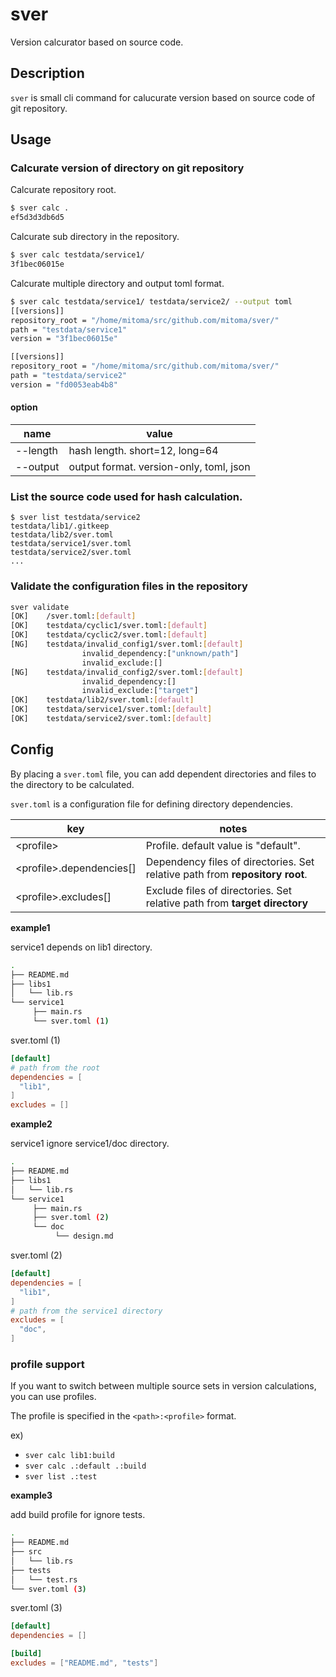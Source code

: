 # sver

Version calcurator based on source code.

## Description

`sver` is small cli command for calucurate version based on source code of git repository.

## Usage

### Calcurate version of directory on git repository

Calcurate repository root.

```sh
$ sver calc .
ef5d3d3db6d5
```

Calcurate sub directory in the repository.

```sh
$ sver calc testdata/service1/
3f1bec06015e
```

Calcurate multiple directory and output toml format.

```sh
$ sver calc testdata/service1/ testdata/service2/ --output toml
[[versions]]
repository_root = "/home/mitoma/src/github.com/mitoma/sver/"
path = "testdata/service1"
version = "3f1bec06015e"

[[versions]]
repository_root = "/home/mitoma/src/github.com/mitoma/sver/"
path = "testdata/service2"
version = "fd0053eab4b8"
```

#### option

| name     | value                                   |
| -------- | --------------------------------------- |
| --length | hash length. short=12, long=64          |
| --output | output format. version-only, toml, json |

### List the source code used for hash calculation.

```
$ sver list testdata/service2
testdata/lib1/.gitkeep
testdata/lib2/sver.toml
testdata/service1/sver.toml
testdata/service2/sver.toml
...
```

### Validate the configuration files in the repository

```sh
sver validate
[OK]    /sver.toml:[default]
[OK]    testdata/cyclic1/sver.toml:[default]
[OK]    testdata/cyclic2/sver.toml:[default]
[NG]    testdata/invalid_config1/sver.toml:[default]
                invalid_dependency:["unknown/path"]
                invalid_exclude:[]
[NG]    testdata/invalid_config2/sver.toml:[default]
                invalid_dependency:[]
                invalid_exclude:["target"]
[OK]    testdata/lib2/sver.toml:[default]
[OK]    testdata/service1/sver.toml:[default]
[OK]    testdata/service2/sver.toml:[default]
```

## Config

By placing a `sver.toml` file, you can add dependent directories and files to the directory to be calculated.

`sver.toml` is a configuration file for defining directory dependencies.

| key                        | notes                                                                        |
| -------------------------- | ---------------------------------------------------------------------------- |
| \<profile\>                | Profile. default value is "default".                                         |
| \<profile\>.dependencies[] | Dependency files of directories. Set relative path from **repository root**. |
| \<profile\>.excludes[]     | Exclude files of directories.  Set relative path from **target directory**   |

**example1**

service1 depends on lib1 directory.

```sh
.
├── README.md
├── libs1
│   └── lib.rs
└── service1
     ├── main.rs
     └── sver.toml (1)
```

sver.toml (1)

```toml
[default]
# path from the root
dependencies = [
  "lib1",
]
excludes = []
```

**example2**

service1 ignore service1/doc directory.

```sh
.
├── README.md
├── libs1
│   └── lib.rs
└── service1
     ├── main.rs
     ├── sver.toml (2)
     └── doc
          └── design.md
```

sver.toml (2)

```toml
[default]
dependencies = [
  "lib1",
]
# path from the service1 directory
excludes = [
  "doc",
]
```

### profile support

If you want to switch between multiple source sets in version calculations, you can use profiles.

The profile is specified in the `<path>:<profile>` format.

ex) 
- `sver calc lib1:build`
- `sver calc .:default .:build`
- `sver list .:test`

**example3**

add build profile for ignore tests.

```sh
.
├── README.md
├── src
│   └── lib.rs
├── tests
│   └── test.rs
└── sver.toml (3)
```

sver.toml (3)

```toml
[default]
dependencies = []

[build]
excludes = ["README.md", "tests"]
```
